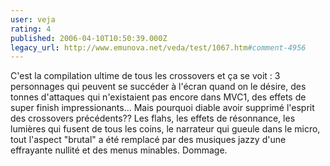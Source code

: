 ```yaml
---
user: veja
rating: 4
published: 2006-04-10T10:50:39.000Z
legacy_url: http://www.emunova.net/veda/test/1067.htm#comment-4956
---
```

C'est la compilation ultime de tous les crossovers et ça se voit : 3 personnages qui peuvent se succéder à l'écran quand on le désire, des tonnes d'attaques qui n'existaient pas encore dans MVC1, des effets de super finish impressionants... Mais pourquoi diable avoir supprimé l'esprit des crossovers précédents?? Les flahs, les effets de résonnance, les lumières qui fusent de tous les coins, le narrateur qui gueule dans le micro, tout l'aspect "brutal" a été remplacé par des musiques jazzy d'une effrayante nullité et des menus minables. Dommage.